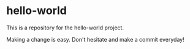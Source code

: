 # hello-world
This is a repository for the hello-world project.

Making a change is easy. Don't hesitate and make a commit everyday!
